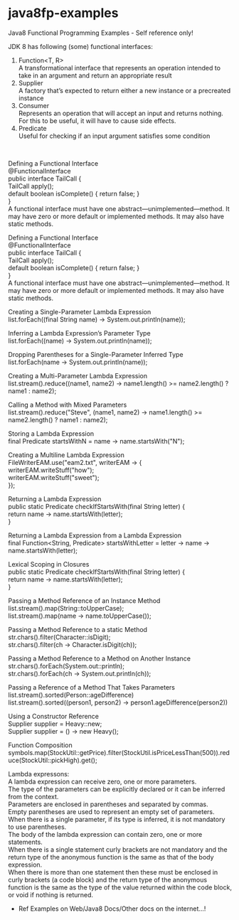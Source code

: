 # java8fp-examples
Java8 Functional Programming Examples - Self reference only!

JDK 8 has following (some) functional interfaces: <br>
1. Function<T, R> <br>
A transformational interface that represents an operation intended to take in an argument and return an appropriate result <br>
2. Supplier<T> <br>
A factory that’s expected to return either a new instance or a precreated instance <br>
3. Consumer<T> <br>
Represents an operation that will accept an input and returns nothing. For this to be useful, it will have to cause side effects. <br>
4. Predicate<T> <br>
Useful for checking if an input argument satisfies some condition <br>
<br>

Defining a Functional Interface<br>
@FunctionalInterface<br>
public interface TailCall<T> {<br>
  TailCall<T> apply();<br>
  default boolean isComplete() { return false; }<br>
}<br>
A functional interface must have one abstract—unimplemented—method. It may have zero or more default or implemented methods. It may also have static methods.<br>

Defining a Functional Interface<br>
@FunctionalInterface<br>
public interface TailCall<T> {<br>
TailCall<T> apply();<br>
default boolean isComplete() { return false; }<br>
}<br>
A functional interface must have one abstract—unimplemented—method. It may have zero or more default or implemented methods. It may also have static methods.<br>
  
Creating a Single-Parameter Lambda Expression<br>
list.forEach((final String name) -> System.out.println(name)); <br>

Inferring a Lambda Expression’s Parameter Type<br>
list.forEach((name) -> System.out.println(name));<br>

Dropping Parentheses for a Single-Parameter Inferred Type <br>
list.forEach(name -> System.out.println(name)); <br>

Creating a Multi-Parameter Lambda Expression <br>
list.stream().reduce((name1, name2) -> name1.length() >= name2.length() ? name1 : name2); <br>

Calling a Method with Mixed Parameters <br>
list.stream().reduce("Steve", (name1, name2) -> name1.length() >= name2.length() ? name1 : name2);  <br>

Storing a Lambda Expression <br>
final Predicate<String> startsWithN = name -> name.startsWith("N"); <br>
  
Creating a Multiline Lambda Expression <br>
FileWriterEAM.use("eam2.txt", writerEAM -> { <br>
  writerEAM.writeStuff("how"); <br>
  writerEAM.writeStuff("sweet"); <br>
}); <br>

Returning a Lambda Expression <br>
public static Predicate<String> checkIfStartsWith(final String letter) { <br>
  return name -> name.startsWith(letter); <br>
} <br>
  
Returning a Lambda Expression from a Lambda Expression <br>
final Function<String, Predicate<String>> startsWithLetter = letter -> name -> name.startsWith(letter); <br>

Lexical Scoping in Closures <br>
public static Predicate<String> checkIfStartsWith(final String letter) { <br>
  return name -> name.startsWith(letter); <br>
} <br>

Passing a Method Reference of an Instance Method <br>
list.stream().map(String::toUpperCase); <br>
list.stream().map(name -> name.toUpperCase()); <br>

Passing a Method Reference to a static Method <br>
str.chars().filter(Character::isDigit); <br>
str.chars().filter(ch -> Character.isDigit(ch)); <br>

Passing a Method Reference to a Method on Another Instance <br>
str.chars().forEach(System.out::println); <br>
str.chars().forEach(ch -> System.out.println(ch)); <br>

Passing a Reference of a Method That Takes Parameters <br>
list.stream().sorted(Person::ageDifference) <br>
list.stream().sorted((person1, person2) -> person1.ageDifference(person2)) <br>

Using a Constructor Reference <br>
Supplier<Heavy> supplier = Heavy::new; <br>
Supplier<Heavy> supplier = () -> new Heavy(); <br>
  
Function Composition <br>
symbols.map(StockUtil::getPrice).filter(StockUtil.isPriceLessThan(500)).reduce(StockUtil::pickHigh).get(); <br>

Lambda expressons:<br>
A lambda expression can receive zero, one or more parameters.<br>
The type of the parameters can be explicitly declared or it can be inferred from the context.<br>
Parameters are enclosed in parentheses and separated by commas.<br>
Empty parentheses are used to represent an empty set of parameters.<br>
When there is a single parameter, if its type is inferred, it is not mandatory to use parentheses.<br>
The body of the lambda expression can contain zero, one or more statements.<br>
When there is a single statement curly brackets are not mandatory and the return type of the anonymous function is the same as that of the body expression.<br>
When there is more than one statement then these must be enclosed in curly brackets (a code block) and the return type of the anonymous function is the same as the type of the value returned within the code block, or void if nothing is returned.<br>

 - Ref Examples on Web/Java8 Docs/Other docs on the internet...!
